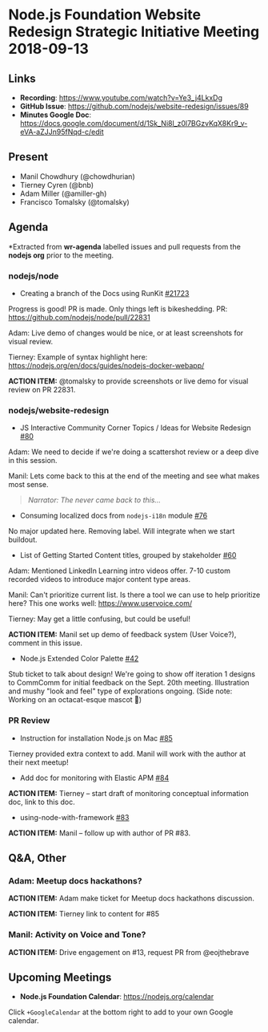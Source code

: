 # Node.js Foundation Website Redesign Strategic Initiative Meeting 2018-09-13

## Links

* **Recording**: <https://www.youtube.com/watch?v=Ye3_j4LkxDg>
* **GitHub Issue**: <https://github.com/nodejs/website-redesign/issues/89>
* **Minutes Google Doc**: <https://docs.google.com/document/d/1Sk_Ni8l_z0l7BGzvKqX8Kr9_v-eVA-aZJJn95fNqd-c/edit>

## Present

* Manil Chowdhury (@chowdhurian)
* Tierney Cyren (@bnb)
* Adam Miller (@amiller-gh)
* Francisco Tomalsky (@tomalsky)

## Agenda

\*Extracted from **wr-agenda** labelled issues and pull requests from the **nodejs org** prior to the meeting.

### nodejs/node

* Creating a branch of the Docs using RunKit [#21723](https://github.com/nodejs/node/issues/21723)

Progress is good! PR is made. Only things left is bikeshedding.
PR: <https://github.com/nodejs/node/pull/22831>

Adam: Live demo of changes would be nice, or at least screenshots for visual review.

Tierney: Example of syntax highlight here: <https://nodejs.org/en/docs/guides/nodejs-docker-webapp/>

**ACTION ITEM:** @tomalsky to provide screenshots or live demo for visual review on PR 22831.

### nodejs/website-redesign

* JS Interactive Community Corner Topics / Ideas for Website Redesign [#80](https://github.com/nodejs/website-redesign/issues/80)

Adam: We need to decide if we're doing a scattershot review or a deep dive in this session.

Manil: Lets come back to this at the end of the meeting and see what makes most sense.

> _Narrator: The never came back to this..._

* Consuming localized docs from `nodejs-i18n` module [#76](https://github.com/nodejs/website-redesign/issues/76)

No major updated here. Removing label. Will integrate when we start buildout.

* List of Getting Started Content titles, grouped by stakeholder  [#60](https://github.com/nodejs/website-redesign/issues/60)

Adam: Mentioned LinkedIn Learning intro videos offer. 7-10 custom recorded videos to introduce major content type areas.

Manil: Can't prioritize current list. Is there a tool we can use to help prioritize here? This one works well: <https://www.uservoice.com/>

Tierney: May get a little confusing, but could be useful!

**ACTION ITEM:** Manil set up demo of feedback system (User Voice?), comment in this issue.

* Node.js Extended Color Palette  [#42](https://github.com/nodejs/website-redesign/issues/42)

Stub ticket to talk about design! We're going to show off iteration 1 designs to CommComm for initial feedback on the Sept. 20th meeting. Illustration and mushy "look and feel" type of explorations ongoing. (Side note: Working on an octacat-esque mascot :tada:)

### PR Review

* Instruction for installation Node.js on Mac [#85](https://github.com/nodejs/website-redesign/pull/85)

Tierney provided extra context to add. Manil will work with the author at their next meetup!

* Add doc for monitoring with Elastic APM [#84](https://github.com/nodejs/website-redesign/pull/84)

**ACTION ITEM:** Tierney – start draft of monitoring conceptual information doc, link to this doc.

* using-node-with-framework [#83](https://github.com/nodejs/website-redesign/pull/83)

**ACTION ITEM:** Manil – follow up with author of PR #83.

## Q\&A, Other

### Adam: Meetup docs hackathons?

**ACTION ITEM:** Adam make ticket for Meetup docs hackathons discussion.

**ACTION ITEM:** Tierney link to content for #85

### Manil: Activity on Voice and Tone?

**ACTION ITEM:** Drive engagement on #13, request PR from @eojthebrave

## Upcoming Meetings

* **Node.js Foundation Calendar**: <https://nodejs.org/calendar>

Click `+GoogleCalendar` at the bottom right to add to your own Google calendar.
